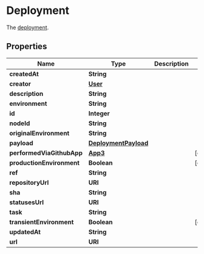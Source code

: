 

# Deployment

The [deployment](https://docs.github.com/rest/reference/deployments#list-deployments).

## Properties

| Name | Type | Description | Notes |
|------------ | ------------- | ------------- | -------------|
|**createdAt** | **String** |  |  |
|**creator** | [**User**](User.md) |  |  |
|**description** | **String** |  |  |
|**environment** | **String** |  |  |
|**id** | **Integer** |  |  |
|**nodeId** | **String** |  |  |
|**originalEnvironment** | **String** |  |  |
|**payload** | [**DeploymentPayload**](DeploymentPayload.md) |  |  |
|**performedViaGithubApp** | [**App3**](App3.md) |  |  [optional] |
|**productionEnvironment** | **Boolean** |  |  [optional] |
|**ref** | **String** |  |  |
|**repositoryUrl** | **URI** |  |  |
|**sha** | **String** |  |  |
|**statusesUrl** | **URI** |  |  |
|**task** | **String** |  |  |
|**transientEnvironment** | **Boolean** |  |  [optional] |
|**updatedAt** | **String** |  |  |
|**url** | **URI** |  |  |



